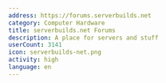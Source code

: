 ```yaml
---
address: https://forums.serverbuilds.net
category: Computer Hardware
title: serverbuilds.net Forums
description: A place for servers and stuff
userCount: 3141
icon: serverbuilds-net.png
activity: high
language: en
---
```

